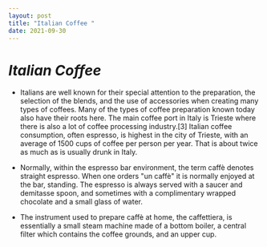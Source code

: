```yaml
---
layout: post
title: "Italian Coffee "
date: 2021-09-30
---
```


# _Italian Coffee_


- Italians are well known for their special attention to the preparation, the selection of the blends, and the use of accessories when creating many types of coffees. Many of the types of coffee preparation known today also have their roots here. The main coffee port in Italy is Trieste where there is also a lot of coffee processing industry.[3] Italian coffee consumption, often espresso, is highest in the city of Trieste, with an average of 1500 cups of coffee per person per year. That is about twice as much as is usually drunk in Italy.

- Normally, within the espresso bar environment, the term caffè denotes straight espresso. When one orders "un caffè" it is normally enjoyed at the bar, standing. The espresso is always served with a saucer and demitasse spoon, and sometimes with a complimentary wrapped chocolate and a small glass of water.

- The instrument used to prepare caffè at home, the caffettiera, is essentially a small steam machine made of a bottom boiler, a central filter which contains the coffee grounds, and an upper cup. 
